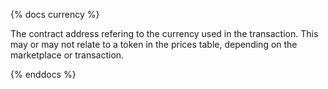 {% docs currency %}

The contract address refering to the currency used in the transaction. This may or may not relate to a token in the prices table, depending on the marketplace or transaction.

{% enddocs %}